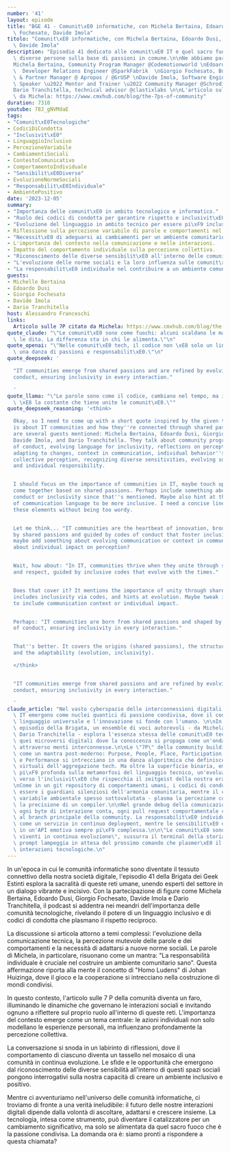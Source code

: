 ```yaml
---
number: '41'
layout: episode
title: "BGE 41 - Comunit\xE0 informatiche, con Michela Bertaina, Edoardo Dusi, Giorgio\
  \ Fochesato, Davide Imola"
titolo: "Comunit\xE0 informatiche, con Michela Bertaina, Edoardo Dusi, Giorgio Fochesato,\
  \ Davide Imola"
description: "Episodio 41 dedicato alle comunit\xE0 IT e quel sacro fuoco che unisce\
  \ diverse persone sulla base di passioni in comune.\n\nNe abbiamo parlato con:\n\
  Michela Bertaina, Community Program Manager @Codemotionworld \nEdoardo Dusi, @edodusi\
  \  Developer Relations Engineer @SparkFabrik  \nGiorgio Fochesato, Business Development\
  \ & Partner Manager @ Apropos / @GrUSP \nDavide Imola, Software Engineer \u2022\
  \ Speaker \u2022 Mentor and Trainer \u2022 Community Manager @SchrodingerHat  \n\
  Dario Tranchitella, technical advisor @clastixlabs \n\nL'articolo sulle 7 P citato\
  \ da Michela: https://www.cmxhub.com/blog/the-7ps-of-community"
duration: 7310
youtube: 78J_gNVMdaE
tags:
- "Comunit\xE0Tecnologiche"
- CodiciDiCondotta
- "Inclusivit\xE0"
- LinguaggioInclusivo
- PercezioneVariabile
- CambiamentiSociali
- ContestoComunicativo
- ComportamentoIndividuale
- "Sensibilit\xE0Diverse"
- EvoluzioneNormeSociali
- "Responsabilit\xE0Individuale"
- AmbientePositivo
date: '2023-12-05'
summary:
- "Importanza delle comunit\xE0 in ambito tecnologico e informatico."
- "Ruolo dei codici di condotta per garantire rispetto e inclusivit\xE0."
- "Evoluzione del linguaggio in ambito tecnico per essere pi\xF9 inclusivi."
- Riflessione sulla percezione variabile di parole e comportamenti nel tempo.
- "Necessit\xE0 di adeguarsi ai cambiamenti per un ambiente comunitario positivo."
- L'importanza del contesto nella comunicazione e nelle interazioni.
- Impatto del comportamento individuale sulla percezione collettiva.
- "Riconoscimento delle diverse sensibilit\xE0 all'interno delle comunit\xE0."
- "L'evoluzione delle norme sociali e la loro influenza sulle comunit\xE0."
- "La responsabilit\xE0 individuale nel contribuire a un ambiente comunitario sano."
guests:
- Michelle Bertaina
- Edoardo Dusi
- Giorgio Fochesato
- Davide Imola
- Dario Tranchitella
host: Alessandro Franceschi
links:
  Articolo sulle 7P citato da Michela: https://www.cmxhub.com/blog/the-7ps-of-community
quote_claude: "\"Le comunit\xE0 sono come fuochi: alcuni scaldano le mani, altri bruciano\
  \ le dita. La differenza sta in chi le alimenta.\"\n"
quote_openai: "\"Nelle comunit\xE0 tech, il codice non \xE8 solo un linguaggio, ma\
  \ una danza di passioni e responsabilit\xE0.\"\n"
quote_deepseek: '

  "IT communities emerge from shared passions and are refined by evolving codes of
  conduct, ensuring inclusivity in every interaction."

  '
quote_llama: "\"Le parole sono come il codice, cambiano nel tempo, ma il rispetto\
  \ \xE8 la costante che tiene unite le comunit\xE0.\""
quote_deepseek_reasoning: '<think>

  Okay, so I need to come up with a short quote inspired by the given text. The topic
  is about IT communities and how they''re connected through shared passions. There
  are several guests mentioned: Michela Bertaina, Edoardo Dusi, Giorgio Fochesato,
  Davide Imola, and Dario Tranchitella. They talk about community programs, codes
  of conduct, evolving language for inclusivity, reflections on perception over time,
  adapting to changes, context in communication, individual behavior''s impact on
  collective perception, recognizing diverse sensitivities, evolving social norms,
  and individual responsibility.


  I should focus on the importance of communities in IT, maybe touch upon how they
  come together based on shared passions. Perhaps include something about codes of
  conduct or inclusivity since that''s mentioned. Maybe also hint at the evolution
  of communication language to be more inclusive. I need a concise line that captures
  these elements without being too wordy.


  Let me think... "IT communities are the heartbeat of innovation, brought together
  by shared passions and guided by codes of conduct that foster inclusivity." Hmm,
  maybe add something about evolving communication or context in communication? Or
  about individual impact on perception?


  Wait, how about: "In IT, communities thrive when they unite through shared interests
  and respect, guided by inclusive codes that evolve with the times."


  Does that cover it? It mentions the importance of unity through shared interests,
  includes inclusivity via codes, and hints at evolution. Maybe tweak it a bit more
  to include communication context or individual impact.


  Perhaps: "IT communities are born from shared passions and shaped by evolving codes
  of conduct, ensuring inclusivity in every interaction."


  That''s better. It covers the origins (shared passions), the structure (codes),
  and the adaptability (evolution, inclusivity).

  </think>


  "IT communities emerge from shared passions and are refined by evolving codes of
  conduct, ensuring inclusivity in every interaction."

  '
claude_article: "Nel vasto cyberspazio delle interconnessioni digitali, le comunit\xE0\
  \ IT emergono come nuclei quantici di passione condivisa, dove il codice diventa\
  \ linguaggio universale e l'innovazione si fonde con l'umano. \n\nIn questo quarantunesimo\
  \ episodio della Brigata, un ensemble di voci autorevoli - da Michela Bertaina a\
  \ Dario Tranchitella - esplora l'essenza stessa delle comunit\xE0 tecnologiche,\
  \ quei microversi digitali dove la conoscenza si propaga come un'onda quantistica\
  \ attraverso menti interconnesse.\n\nLe \"7P\" della community building risuonano\
  \ come un mantra post-moderno: Purpose, People, Place, Participation, Policy, Promotion\
  \ e Performance si intrecciano in una danza algoritmica che definisce gli spazi\
  \ virtuali dell'aggregazione tech. Ma oltre la superficie binaria, emerge una riflessione\
  \ pi\xF9 profonda sulla metamorfosi del linguaggio tecnico, un'evoluzione darwiniana\
  \ verso l'inclusivit\xE0 che rispecchia il zeitgeist della nostra era digitale.\n\
  \nCome in un git repository di comportamenti umani, i codici di condotta si rivelano\
  \ essere i guardiani silenziosi dell'armonia comunitaria, mentre il contesto - quella\
  \ variabile ambientale spesso sottovalutata - plasma la percezione collettiva con\
  \ la precisione di un compiler.\n\nNel grande debug della comunicazione moderna,\
  \ ogni byte di interazione conta, ogni pull request comportamentale contribuisce\
  \ al branch principale della community. La responsabilit\xE0 individuale si manifesta\
  \ come un servizio in continuo deployment, mentre le sensibilit\xE0 diverse si interfacciano\
  \ in un'API emotiva sempre pi\xF9 complessa.\n\n\"Le comunit\xE0 sono organismi\
  \ viventi in continua evoluzione\", sussurra il terminal della storia, mentre il\
  \ prompt lampeggia in attesa del prossimo comando che plasmer\xE0 il futuro delle\
  \ interazioni tecnologiche.\n"
---
```

In un'epoca in cui le comunità informatiche sono diventate il tessuto connettivo della nostra società digitale, l'episodio 41 della Brigata dei Geek Estinti esplora la sacralità di queste reti umane, unendo esperti del settore in un dialogo vibrante e incisivo. Con la partecipazione di figure come Michela Bertaina, Edoardo Dusi, Giorgio Fochesato, Davide Imola e Dario Tranchitella, il podcast si addentra nei meandri dell'importanza delle comunità tecnologiche, rivelando il potere di un linguaggio inclusivo e di codici di condotta che plasmano il rispetto reciproco.

La discussione si articola attorno a temi complessi: l'evoluzione della comunicazione tecnica, la percezione mutevole delle parole e dei comportamenti e la necessità di adattarsi a nuove norme sociali. Le parole di Michela, in particolare, risuonano come un mantra: "La responsabilità individuale è cruciale nel costruire un ambiente comunitario sano". Questa affermazione riporta alla mente il concetto di "Homo Ludens" di Johan Huizinga, dove il gioco e la cooperazione si intrecciano nella costruzione di mondi condivisi.

In questo contesto, l'articolo sulle 7 P della comunità diventa un faro, illuminando le dinamiche che governano le interazioni sociali e invitando ognuno a riflettere sul proprio ruolo all'interno di queste reti. L'importanza del contesto emerge come un tema centrale: le azioni individuali non solo modellano le esperienze personali, ma influenzano profondamente la percezione collettiva.

La conversazione si snoda in un labirinto di riflessioni, dove il comportamento di ciascuno diventa un tassello nel mosaico di una comunità in continua evoluzione. Le sfide e le opportunità che emergono dal riconoscimento delle diverse sensibilità all'interno di questi spazi sociali pongono interrogativi sulla nostra capacità di creare un ambiente inclusivo e positivo.

Mentre ci avventuriamo nell'universo delle comunità informatiche, ci troviamo di fronte a una verità ineludibile: il futuro delle nostre interazioni digitali dipende dalla volontà di ascoltare, adattarsi e crescere insieme. La tecnologia, intesa come strumento, può diventare il catalizzatore per un cambiamento significativo, ma solo se alimentata da quel sacro fuoco che è la passione condivisa. La domanda ora è: siamo pronti a rispondere a questa chiamata?
